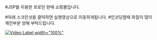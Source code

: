#JSP를 이용한 프로틴 판매 쇼핑몰입니다.

#아래 스크린샷을 클릭하면 실행영상으로 이동하게됩니다.
#인코딩할때 화질이 많이 깨진부분 양해 부탁드립니다.

[![Video Label width="100%"](https://i9.ytimg.com/vi/qGIsGIZPuf0/mq1.jpg?sqp=COTvjo8G&rs=AOn4CLApawe78vkzFC-26Mu41QujLV09Ig)](https://www.youtube.com/watch?v=qGIsGIZPuf0)

